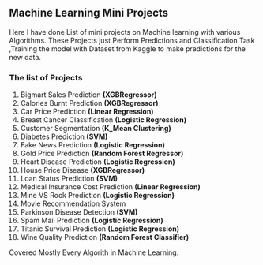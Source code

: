 ## Machine Learning Mini Projects

Here I have done List of mini projects on Machine learning with various Algorithms. These Projects just Perform Predictions and Classification Task ,Training the model with Dataset from Kaggle to make predictions for the new data.

### The list of Projects

1. Bigmart Sales Prediction **(XGBRegressor)**
2. Calories Burnt Prediction **(XGBRegressor)**
3. Car Price Prediction **(Linear Regression)**
4. Breast Cancer Classification **(Logistic Regression)**
5. Customer Segmentation **(K_Mean Clustering)**
6. Diabetes Prediction **(SVM)**
7. Fake News Prediction **(Logistic Regression)**
8. Gold Price Prediction **(Random Forest Regressor)**
9. Heart Disease Prediction **(Logistic Regression)**
10. House Price Disease **(XGBRegressor)**
11. Loan Status Prediction **(SVM)**
12. Medical Insurance Cost Prediction **(Linear Regression)**
13. Mine VS Rock Prediction **(Logistic Regression)**
14. Movie Recommendation System
15. Parkinson Disease Detection **(SVM)**
16. Spam Mail Prediction **(Logistic Regression)**
17. Titanic Survival Prediction **(Logistic Regression)**
18. Wine Quality Prediction **(Random Forest Classifier)**

Covered Mostly Every Algorith in Machine Learning.
   
